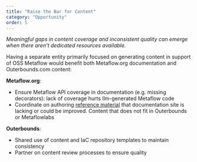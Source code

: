 ```yaml
---
title: "Raise the Bar for Content"
category: "Opportunity"
order: 5
---
```


_Meaningful gaps in content coverage and inconsistent quality can emerge when there aren't dedicated resources available._

Having a separate entity primarily focused on generating content in support of OSS Metaflow would benefit both Metaflow.org documentation and Outerbounds.com content:


**Metaflow.org**:

- Ensure Metaflow API coverage in documentation (e.g. missing decorators): lack of coverage hurts llm-generated Metaflow code
- Coordinate on authoring [reference material](https://diataxis.fr/reference/) that documentation site is lacking or could be improved. Content that does not fit in Outerbounds or Metaflowlabs


**Outerbounds**:

- Shared use of content and IaC repository templates to maintain consistency
- Partner on content review processes to ensure quality
